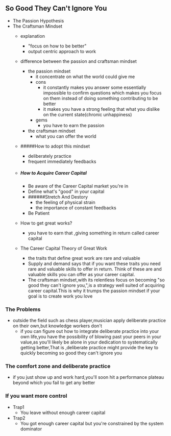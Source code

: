 ## So Good They Can't Ignore You
- The Passion Hypothesis
- The Craftsman Mindset
	- explanation
		- "focus on how to be better"
		- output centric approach to work
	- difference between the passion and craftsman mindset
		- the passion mindset
			- it concentrate on what the world could give me
			- cons
				- it constantly makes you answer some essentially impossible to confirm questions which makes you focus on them instead of doing something contributing to be better
				- it makes you have a strong feeling that what you dislike on the current state(chronic unhappiness)
			- gems
				- you have to earn the passion 
		- the craftsman mindset
			- what you can offer the world
	- #####How to adopt this mindset
		- deliberately practice
		- frequent immediately feedbacks
		
	- ##### How to Acquire Career Capital
		- Be aware of the Career Capital market you're in
		- Define what's "good" in your capital
		- ######Stretch And Destory
			- the feeling of physical strain
			- the importance of constant feedbacks
		- Be Patient 
	- How to get great works?
		- you have to earn that ,giving something in return called career capital
	- The Career Capital Theory of Great Work
		- the traits that define great work are rare and valuable
		- Supply and demand says that if you want these traits you need rare and valuable skills to offer in return. Think of these are and valuable skills you can offer as your career capital.
		- The craftsman mindset,with its relentless focus on becoming "so good they can't ignore you,",is a strategy well suited of acquiring career capital.This is why it trumps the passion mindset if your goal is to create work you love

### The Problems
- outside the field such as chess player,musician apply deliberate practice on their own,but knowledge workers don't 
	- if you can figure out how to integrate deliberate practice into your own life,you have the possibility of blowing past your peers in your value,as you'll likely be alone in your dedication to systematically getting better,That is ,deliberate practice might provide the key to quickly becoming so good they can't ignore you  

### The comfort zone and deliberate practice
- if you just show up and work hard,you'll soon hit a performance plateau beyond which you fail to get any better


### If you want more control
- Trap1
	- You leave without enough career capital
- Trap2
	- You got enough career capital but you're constrained by the system dominator 
